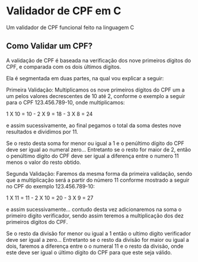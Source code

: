 # Validador de CPF em C
Um validador de CPF funcional feito na linguagem C

## Como Validar um CPF?

A validação de CPF é baseada na verificação dos nove primeiros dígitos do CPF, e comparada com os dois últimos dígitos.

Ela é segmentada em duas partes, na qual vou explicar a seguir:

Primeira Validação: Multiplicamos os nove primeiros dígitos do CPF um a um pelos valores decrescentes de 10 até 2, conforme o exemplo a seguir para o CPF 123.456.789-10, onde multiplicamos:

1 X 10 = 10 - 2 X 9 = 18 - 3 X 8 = 24

e assim sucessivamente, ao final pegamos o total da soma destes nove resultados e dividimos por 11.

Se o resto desta soma for menor ou igual a 1 e o penúltimo dígito do CPF deve ser igual ao numeral zero... Entretanto se o resto for maior de 2, então o penúltimo dígito do CPF deve ser igual a diferença entre o numero 11 menos o valor do resto obtido.

Segunda Validação: Faremos da mesma forma da primeira validação, sendo que a multiplicação será a partir do número 11 conforme mostrado a seguir no CPF do exemplo 123.456.789-10:

1 X 11 = 11 - 2 X 10 = 20 - 3 X 9 = 27

e assim sucessivamente... contudo desta vez adicionaremos na soma o primeiro digito verificador, sendo assim teremos a multiplicação dos dez primeiros dígitos do CPF.

Se o resto da divisão for menor ou igual a 1 então o ultimo digito verificador deve ser igual a zero... Entretanto se o resto da divisão for maior ou igual a dois, faremos a diferença entre o o numeral 11 e o resto da divisão, onde este deve ser igual o último dígito do CPF para que este seja válido.
